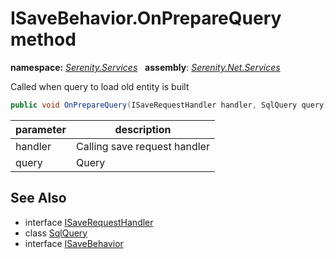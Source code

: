 # ISaveBehavior.OnPrepareQuery method
**namespace:** *[Serenity.Services](../../README.md#serenity.services-namespace)*   **assembly**: *[Serenity.Net.Services](../../README.md)*

Called when query to load old entity is built

```csharp
public void OnPrepareQuery(ISaveRequestHandler handler, SqlQuery query)
```

| parameter | description |
| --- | --- |
| handler | Calling save request handler |
| query | Query |

## See Also

* interface [ISaveRequestHandler](../ISaveRequestHandler.md)
* class [SqlQuery](../Serenity.Net.Data/../../Serenity.Data/SqlQuery.md)
* interface [ISaveBehavior](../ISaveBehavior.md)